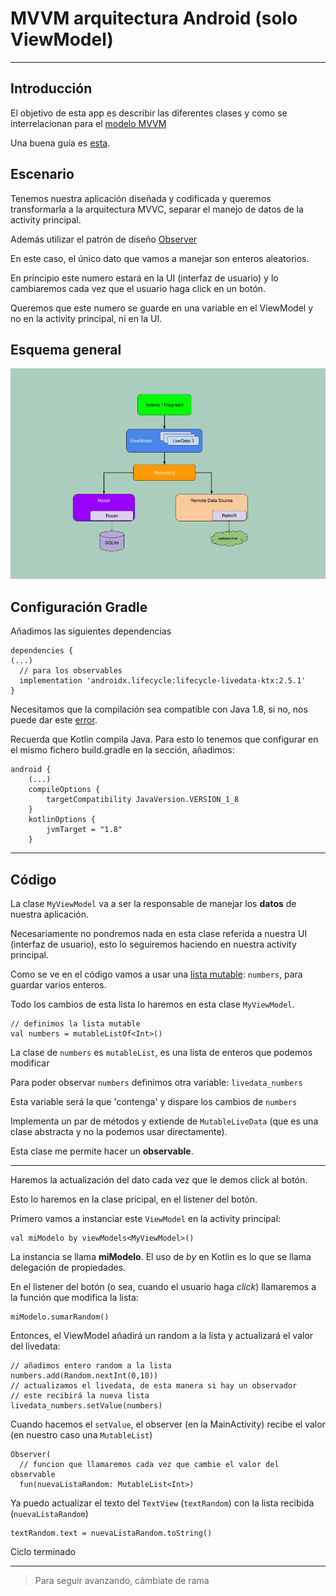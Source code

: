 # MVVM arquitectura Android (solo ViewModel)

---

## Introducción

El objetivo de esta app es describir las diferentes clases y como se interrelacionan para el [modelo MVVM](https://developer.android.com/topic/libraries/architecture/viewmodel?hl=es-419)

Una buena guía es [esta](https://developer.android.com/codelabs/basic-android-kotlin-training-livedata?hl=es-419#0).

## Escenario
Tenemos nuestra aplicación diseñada y codificada y queremos transformarla a la arquitectura MVVC, separar el manejo de datos de la activity principal.

Además utilizar el patrón de diseño [Observer](https://es.wikipedia.org/wiki/Observer_(patr%C3%B3n_de_dise%C3%B1o))

En este caso, el único dato que vamos a manejar son enteros aleatorios. 

En principio este numero estará en la UI (interfaz de usuario) y lo cambiaremos cada vez que el usuario haga click en un botón.

Queremos que este numero se guarde en una variable en el ViewModel y no en la activity principal, ni en la UI.

## Esquema general

![](./images/mvvm.png)

## Configuración Gradle

Añadimos las siguientes dependencias

```
dependencies {
(...)
  // para los observables
  implementation 'androidx.lifecycle:lifecycle-livedata-ktx:2.5.1'
}
```

Necesitamos que la compilación sea compatible con Java 1.8, si no, nos puede dar este [error](https://stackoverflow.com/questions/48988778/cannot-inline-bytecode-built-with-jvm-target-1-8-into-bytecode-that-is-being-bui).

Recuerda que Kotlin compila Java. Para esto lo tenemos que configurar en el mismo fichero build.gradle en la sección, añadimos:

```
android {
    (...)
    compileOptions {
        targetCompatibility JavaVersion.VERSION_1_8
    }
    kotlinOptions {
        jvmTarget = "1.8"
    }
```

---

## Código
La clase ```MyViewModel``` va a ser la responsable de manejar los **datos** de nuestra aplicación.

Necesariamente no pondremos nada en esta clase referida a nuestra UI (interfaz de usuario), esto lo seguiremos haciendo en nuestra activity principal.

Como se ve en el código vamos a usar una [lista mutable](https://developer.android.com/codelabs/basic-android-kotlin-training-lists?hl=es-419#2): ```numbers```, para guardar varios enteros.

Todo los cambios de esta lista lo haremos en esta clase ```MyViewModel```.

```
// definimos la lista mutable
val numbers = mutableListOf<Int>()
```

La clase de ```numbers``` es ```mutableList```, es una lista de enteros que podemos modificar

Para poder observar ```numbers``` definimos otra variable: ```livedata_numbers```

Esta variable será la que 'contenga' y dispare los cambios de ```numbers```

Implementa un par de métodos y extiende de ```MutableLiveData``` (que es una clase abstracta y no la podemos usar directamente).

Esta clase me permite hacer un **observable**.

---

Haremos la actualización del dato cada vez que le demos click al botón.

Esto lo haremos en la clase pricipal, en el listener del botón.


Primero vamos a instanciar este ```ViewModel``` en la activity principal:

```
val miModelo by viewModels<MyViewModel>()
```

La instancia se llama **miModelo**. El uso de *by* en Kotlin es lo que se llama delegación de propiedades.

En el listener del botón (o sea, cuando el usuario haga *click*) llamaremos a la función que modifica la lista:

```
miModelo.sumarRandom()
```

Entonces, el ViewModel añadirá un random a la lista y actualizará el valor del livedata:

```
// añadimos entero random a la lista
numbers.add(Random.nextInt(0,10))
// actualizamos el livedata, de esta manera si hay un observador
// este recibirá la nueva lista
livedata_numbers.setValue(numbers)
```

Cuando hacemos el ```setValue```, el observer (en la MainActivity) recibe el valor (en nuestro caso una ```MutableList```)

```
Observer(
  // funcion que llamaremos cada vez que cambie el valor del observable
  fun(nuevaListaRandom: MutableList<Int>)
```

Ya puedo actualizar el texto del ```TextView``` (```textRandom```) con la lista recibida (```nuevaListaRandom```)

```
textRandom.text = nuevaListaRandom.toString()
```

Ciclo terminado

---

> Para seguir avanzando, cámbiate de rama